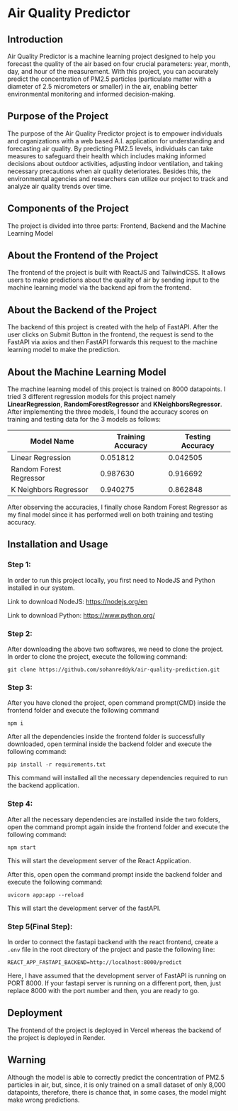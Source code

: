 # Air Quality Predictor



## Introduction 

Air Quality Predictor is a machine learning project designed to help you forecast the quality of the air based on four crucial parameters: year, month, day, and hour of the measurement. 
With this project, you can accurately predict the concentration of PM2.5 particles (particulate matter with a diameter of 2.5 micrometers or smaller) in the air, enabling better environmental monitoring 
and informed decision-making.

## Purpose of the Project

The purpose of the Air Quality Predictor project is to empower individuals and organizations with a web based A.I. application for understanding and forecasting air quality. By predicting PM2.5 levels, individuals can take measures to safeguard their health which includes making informed decisions about outdoor activities, adjusting indoor ventilation, and taking necessary precautions when air quality deteriorates. Besides this, the environmental agencies and researchers can utilize our project to track and analyze air quality trends over time.


## Components of the Project

The project is divided into three parts: Frontend, Backend and the Machine Learning Model

## About the Frontend of the Project

The frontend of the project is built with ReactJS and TailwindCSS. It allows users to make predictions about the quality of air by sending input to the machine learning model via the backend api from the frontend.

## About the Backend of the Project

The backend of this project is created with the help of FastAPI. After the user clicks on Submit Button in the frontend, the request is send to the FastAPI via axios and then FastAPI forwards this request to the machine learning model to make the prediction.

## About the Machine Learning Model

The machine learning model of this project is trained on 8000 datapoints. I tried 3 different regression models for this project namely **LinearRegression**, **RandomForestRegressor** and **KNeighborsRegressor**. After implementing the three models, I found the accuracy scores on training and testing data for the 3 models as follows:

| Model Name | Training Accuracy | Testing Accuracy |
|----------|----------|----------|
| Linear Regression | 0.051812	 | 0.042505 |
| Random Forest Regressor | 0.987630 | 0.916692 |
| K Neighbors Regressor | 0.940275 | 0.862848 |

After observing the accuracies, I finally chose Random Forest Regressor as my final model since it has performed well on both training and testing accuracy.

## Installation and Usage

### Step 1:
In order to run this project locally, you first need to NodeJS and Python installed in our system.

Link to download NodeJS: https://nodejs.org/en

Link to download Python: https://www.python.org/

### Step 2:

After downloading the above two softwares, we need to clone the project. In order to clone the project, execute the following command:

```
git clone https://github.com/sohanreddyk/air-quality-prediction.git
```

### Step 3:

After you have cloned the project, open command prompt(CMD) inside the frontend folder and execute the following command

```
npm i
```

After all the dependencies inside the frontend folder is successfully downloaded, open terminal inside the backend folder and execute the following command:

```
pip install -r requirements.txt
```

This command will installed all the necessary dependencies required to run the backend application.

### Step 4:

After all the necessary dependencies are installed inside the two folders, open the command prompt again inside the frontend folder and execute the following command:

```
npm start
```

This will start the development server of the React Application.

After this, open open the command prompt inside the backend folder and execute the following command:

```
uvicorn app:app --reload
```

This will start the development server of the fastAPI.

### Step 5(Final Step):
In order to connect the fastapi backend with the react frontend, create a `.env` file in the root directory of the project and paste the following line:

```
REACT_APP_FASTAPI_BACKEND=http://localhost:8000/predict
```
Here, I have assumed that the development server of FastAPI is running on PORT 8000. If your fastapi server is running on a different port, then, just replace 8000 with the port number and then, you are ready to go.

## Deployment

The frontend of the project is deployed in Vercel whereas the backend of the project is deployed in Render.


## Warning

Although the model is able to correctly predict the concentration of PM2.5 particles in air, but, since, it is only trained on a small dataset of only 8,000 datapoints, therefore,
there is chance that, in some cases, the model might make wrong predictions.
